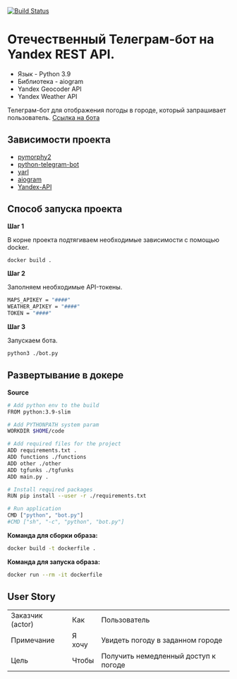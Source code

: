 [![Build Status](https://scrutinizer-ci.com/g/M1sh4xD/java-course/badges/build.png?b=main)](https://scrutinizer-ci.com/g/M1sh4xD/java-course/build-status/main)
# Отечественный Телеграм-бот на Yandex REST API.

- Язык - Python 3.9
- Библиотека - aiogram
- Yandex Geocoder API
- Yandex Weather API

Телеграм-бот для отображения погоды в городе, который запрашивает пользователь.
[Ссылка на бота](https://t.me/Mir2010200_bot)

## Зависимости проекта
- [pymorphy2](https://pymorphy2.readthedocs.io/en/stable/)
- [python-telegram-bot](https://python-telegram-bot.org/)
- [yarl](https://pypi.org/project/yarl/)
- [aiogram](https://docs.aiogram.dev/en/latest/)
- [Yandex-API](https://yandex.ru/dev/)
## Способ запуска проекта

**Шаг 1**

В корне проекта подтягиваем необходимые зависимости с помощью docker.

```bash
docker build .
```

**Шаг 2**

Заполняем необходимые API-токены.

```bash
MAPS_APIKEY = "####"
WEATHER_APIKEY = "####"
TOKEN = "####"
```

**Шаг 3**

Запускаем бота.

```bash
python3 ./bot.py
```

## Развертывание в докере

**Source**
```bash
# Add python env to the build
FROM python:3.9-slim

# Add PYTHONPATH system param
WORKDIR $HOME/code

# Add required files for the project
ADD requirements.txt .
ADD functions ./functions
ADD other ./other
ADD tgfunks ./tgfunks
ADD main.py .

# Install required packages
RUN pip install --user -r ./requirements.txt

# Run application
CMD ["python", "bot.py"]
#CMD ["sh", "-c", "python", "bot.py"]
```

**Команда для сборки образа:**
```bash
docker build -t dockerfile .
```

**Команда для запуска образа:**
```bash
docker run --rm -it dockerfile
```

## User Story

|                  |        |                                      |
| ---------------- | ------ | ------------------------------------ |
| Заказчик (actor) | Как    | Пользователь                         |
| Примечание       | Я хочу | Увидеть погоду в заданном городе     |
| Цель             | Чтобы  | Получить немедленный доступ к погоде |
